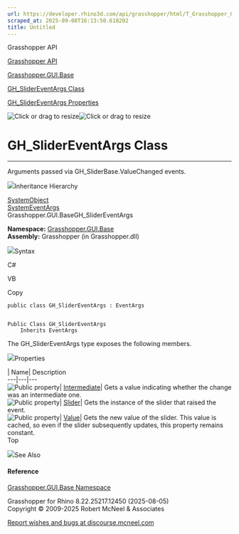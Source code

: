 ```yaml
---
url: https://developer.rhino3d.com/api/grasshopper/html/T_Grasshopper_GUI_Base_GH_SliderEventArgs.htm
scraped_at: 2025-09-08T16:13:50.618202
title: Untitled
---
```


Grasshopper API

[Grasshopper API](../html/723c01da-9986-4db2-8f53-6f3a7494df75.htm
"Grasshopper API")

[Grasshopper.GUI.Base](../html/N_Grasshopper_GUI_Base.htm
"Grasshopper.GUI.Base")

[GH_SliderEventArgs
Class](../html/T_Grasshopper_GUI_Base_GH_SliderEventArgs.htm
"GH_SliderEventArgs Class")

[GH_SliderEventArgs
Properties](../html/Properties_T_Grasshopper_GUI_Base_GH_SliderEventArgs.htm
"GH_SliderEventArgs Properties")

![Click or drag to resize](../icons/TocOpen.gif)![Click or drag to
resize](../icons/TocClose.gif)

# GH_SliderEventArgs Class  
  
---  
  
Arguments passed via GH_SliderBase.ValueChanged events.

![](../icons/SectionExpanded.png)Inheritance Hierarchy

[SystemObject](https://docs.microsoft.com/dotnet/api/system.object)  
[SystemEventArgs](https://docs.microsoft.com/dotnet/api/system.eventargs)  
Grasshopper.GUI.BaseGH_SliderEventArgs  

**Namespace:** [Grasshopper.GUI.Base](N_Grasshopper_GUI_Base.htm)  
**Assembly:** Grasshopper (in Grasshopper.dll)

![](../icons/SectionExpanded.png)Syntax

C#

VB

Copy

    
    
    public class GH_SliderEventArgs : EventArgs
    
    
    Public Class GH_SliderEventArgs
    	Inherits EventArgs

The GH_SliderEventArgs type exposes the following members.

![](../icons/SectionExpanded.png)Properties

| Name| Description  
---|---|---  
![Public property](../icons/pubproperty.gif)|
[Intermediate](P_Grasshopper_GUI_Base_GH_SliderEventArgs_Intermediate.htm)|
Gets a value indicating whether the change was an intermediate one.  
![Public property](../icons/pubproperty.gif)|
[Slider](P_Grasshopper_GUI_Base_GH_SliderEventArgs_Slider.htm)|  Gets the
instance of the slider that raised the event.  
![Public property](../icons/pubproperty.gif)|
[Value](P_Grasshopper_GUI_Base_GH_SliderEventArgs_Value.htm)|  Gets the new
value of the slider. This value is cached, so even if the slider subsequently
updates, this property remains constant.  
Top

![](../icons/SectionExpanded.png)See Also

#### Reference

[Grasshopper.GUI.Base Namespace](N_Grasshopper_GUI_Base.htm)

Grasshopper for Rhino 8.22.25217.12450 (2025-08-05)  
Copyright © 2009-2025 Robert McNeel & Associates

[Report wishes and bugs at
discourse.mcneel.com](https://discourse.mcneel.com/c/grasshopper)

